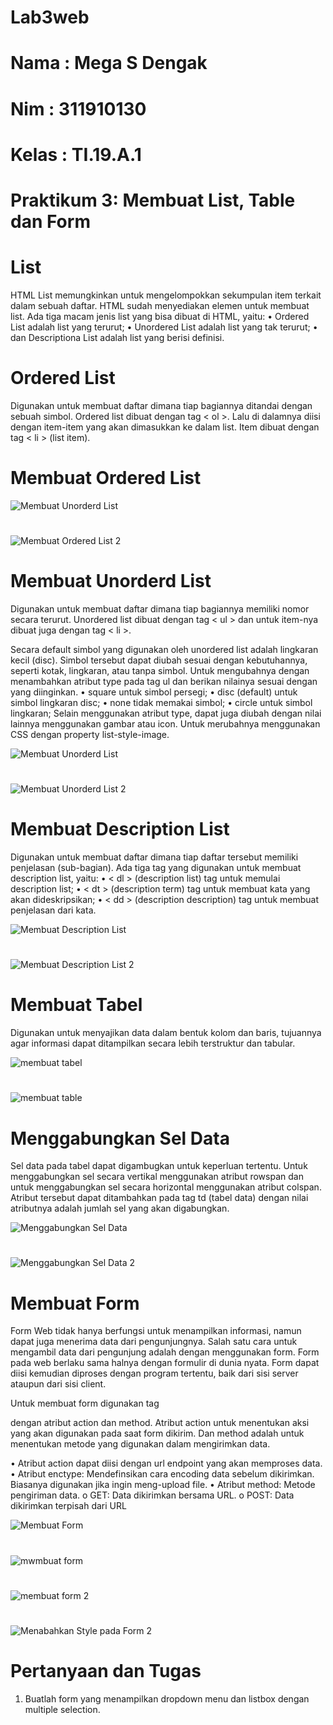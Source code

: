 # Lab3web


# Nama  : Mega S Dengak
# Nim   : 311910130
# Kelas : TI.19.A.1
#

# Praktikum 3: Membuat List, Table dan Form


# List
HTML List memungkinkan untuk mengelompokkan sekumpulan item terkait dalam sebuah daftar. 
HTML sudah menyediakan elemen untuk membuat list. Ada tiga macam jenis list yang bisa dibuat 
di HTML, yaitu:
• Ordered List adalah list yang terurut;
• Unordered List adalah list yang tak terurut;
• dan Descriptiona List adalah list yang berisi definisi.


# Ordered List
Digunakan untuk membuat daftar dimana tiap bagiannya ditandai dengan sebuah simbol. Ordered 
list dibuat dengan tag < ol >. Lalu di dalamnya diisi dengan item-item yang akan dimasukkan ke 
dalam list. Item dibuat dengan tag < li > (list item).

# Membuat Ordered List
![Membuat Unorderd List](https://user-images.githubusercontent.com/56498195/114265143-6f791c00-9a19-11eb-95cf-1efd7007dbc9.PNG)

#
![Membuat Ordered List 2](https://user-images.githubusercontent.com/56498195/114265150-7869ed80-9a19-11eb-8717-b8986d8e8481.PNG)

# Membuat Unorderd List
Digunakan untuk membuat daftar dimana tiap bagiannya memiliki nomor secara terurut.
Unordered list dibuat dengan tag < ul > dan untuk item-nya dibuat juga dengan tag < li >.

Secara default simbol yang digunakan oleh unordered list adalah lingkaran kecil (disc). Simbol tersebut dapat diubah sesuai dengan kebutuhannya, seperti kotak, lingkaran, atau tanpa simbol. Untuk mengubahnya dengan menambahkan atribut type pada tag ul dan berikan nilainya sesuai dengan yang diinginkan.
• square untuk simbol persegi;
• disc (default) untuk simbol lingkaran disc;
• none tidak memakai simbol;
• circle untuk simbol lingkaran;
Selain menggunakan atribut type, dapat juga diubah dengan nilai lainnya menggunakan gambar atau icon. Untuk merubahnya menggunakan CSS dengan property list-style-image. 

![Membuat Unorderd List](https://user-images.githubusercontent.com/56498195/114265143-6f791c00-9a19-11eb-95cf-1efd7007dbc9.PNG)

#
![Membuat Unorderd List 2](https://user-images.githubusercontent.com/56498195/114265231-dd254800-9a19-11eb-850d-ee270a0f35de.PNG)


# Membuat Description List
Digunakan untuk membuat daftar dimana tiap daftar tersebut memiliki penjelasan (sub-bagian).
Ada tiga tag yang digunakan untuk membuat description list, yaitu:
• < dl > (description list) tag untuk memulai description list;
• < dt > (description term) tag untuk membuat kata yang akan dideskripsikan;
• < dd > (description description) tag untuk membuat penjelasan dari kata.
  
![Membuat Description List](https://user-images.githubusercontent.com/56498195/114265250-faf2ad00-9a19-11eb-829f-a081406be28a.PNG)

#
![Membuat Description List 2](https://user-images.githubusercontent.com/56498195/114265258-0514ab80-9a1a-11eb-9ae0-825ee7906e2e.PNG)


# Membuat Tabel
Digunakan untuk menyajikan data dalam bentuk kolom dan baris, tujuannya agar informasi dapat 
ditampilkan secara lebih terstruktur dan tabular.

![membuat tabel](https://user-images.githubusercontent.com/56498195/114265298-3e4d1b80-9a1a-11eb-90b3-417da9fb979f.PNG)

#
![membuat table](https://user-images.githubusercontent.com/56498195/114265327-68064280-9a1a-11eb-9760-1e8d7b17ef3b.PNG)


# Menggabungkan Sel Data
Sel data pada tabel dapat digambugkan untuk keperluan tertentu. Untuk menggabungkan sel secara vertikal menggunakan atribut rowspan dan untuk menggabungkan sel secara horizontal menggunakan atribut colspan. Atribut tersebut dapat ditambahkan pada tag td (tabel data) dengan nilai atributnya adalah jumlah sel yang akan digabungkan. 

![Menggabungkan Sel Data](https://user-images.githubusercontent.com/56498195/114265360-8ec47900-9a1a-11eb-8ce6-1f9498e92042.PNG)

#
![Menggabungkan Sel Data 2](https://user-images.githubusercontent.com/56498195/114265355-89ffc500-9a1a-11eb-8004-7bdcaab7182a.PNG)


# Membuat Form
Form
Web tidak hanya berfungsi untuk menampilkan informasi, namun dapat juga menerima data dari 
pengunjungnya. Salah satu cara untuk mengambil data dari pengunjung adalah dengan 
menggunakan form. Form pada web berlaku sama halnya dengan formulir di dunia nyata. Form 
dapat diisi kemudian diproses dengan program tertentu, baik dari sisi server ataupun dari sisi 
client.

Untuk membuat form digunakan tag <form> dengan atribut action dan method. Atribut action
untuk menentukan aksi yang akan digunakan pada saat form dikirim. Dan method adalah untuk 
menentukan metode yang digunakan dalam mengirimkan data.
  
• Atribut action dapat diisi dengan url endpoint yang akan memproses data.
• Atribut enctype: Mendefinsikan cara encoding data sebelum dikirimkan. Biasanya digunakan jika ingin meng-upload file.
• Atribut method: Metode pengiriman data.
o GET: Data dikirimkan bersama URL.
o POST: Data dikirimkan terpisah dari URL


![Membuat Form](https://user-images.githubusercontent.com/56498195/114265392-c29f9e80-9a1a-11eb-946a-0cf0f50618e7.PNG)

#
![mwmbuat form](https://user-images.githubusercontent.com/56498195/114265394-c4696200-9a1a-11eb-8cfa-b5e860888034.PNG)

#
![membuat form 2](https://user-images.githubusercontent.com/56498195/114265423-e367f400-9a1a-11eb-8964-b1cdfbb9e250.PNG)

#
![Menabahkan Style pada Form 2](https://user-images.githubusercontent.com/56498195/114265431-efec4c80-9a1a-11eb-8273-9eeaade399ac.PNG)


# Pertanyaan dan Tugas
1. Buatlah form yang menampilkan dropdown menu dan listbox dengan multiple selection.









